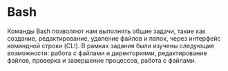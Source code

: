 # Bash
Команды Bash позволяют нам выполнять общие задачи, такие как создание, редактирование, удаление файлов и папок, через интерфейс командной строки (CLI).
В рамках задания были изучены следующие возможности: работа с файлами и директориями, редактирование файлов, проверка и завершение процессов, работа с файлами.

